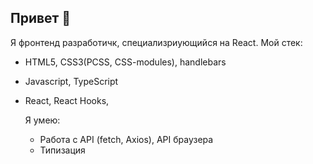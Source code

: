 ## Привет 👋

Я фронтенд разработичк, специализриующийся на React.
Мой стек:
- HTML5, CSS3(PCSS, CSS-modules), handlebars
- Javascript, TypeScript
- React, React Hooks,

  Я умею:
  - Работа с API (fetch, Axios), API браузера
  - Типизация
<!--
**Mishulka/Mishulka** is a ✨ _special_ ✨ repository because its `README.md` (this file) appears on your GitHub profile.

Here are some ideas to get you started:

- 🔭 I’m currently working on ...
- 🌱 I’m currently learning ...
- 👯 I’m looking to collaborate on ...
- 🤔 I’m looking for help with ...
- 💬 Ask me about ...
- 📫 How to reach me: ...
- 😄 Pronouns: ...
- ⚡ Fun fact: ...
-->
